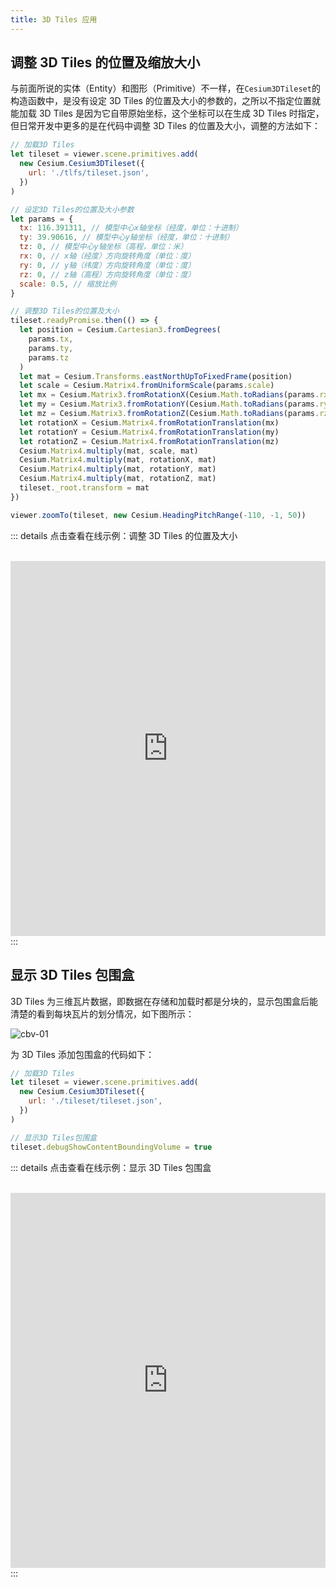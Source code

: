 ```yaml
---
title: 3D Tiles 应用
---
```


## 调整 3D Tiles 的位置及缩放大小

与前面所说的实体（Entity）和图形（Primitive）不一样，在`Cesium3DTileset`的构造函数中，是没有设定 3D Tiles 的位置及大小的参数的，之所以不指定位置就能加载 3D Tiles 是因为它自带原始坐标，这个坐标可以在生成 3D Tiles 时指定，但日常开发中更多的是在代码中调整 3D Tiles 的位置及大小，调整的方法如下：

```javascript
// 加载3D Tiles
let tileset = viewer.scene.primitives.add(
  new Cesium.Cesium3DTileset({
    url: './tlfs/tileset.json',
  })
)

// 设定3D Tiles的位置及大小参数
let params = {
  tx: 116.391311, // 模型中心x轴坐标（经度，单位：十进制）
  ty: 39.90616, // 模型中心y轴坐标（经度，单位：十进制）
  tz: 0, // 模型中心y轴坐标（高程，单位：米）
  rx: 0, // x轴（经度）方向旋转角度（单位：度）
  ry: 0, // y轴（纬度）方向旋转角度（单位：度）
  rz: 0, // z轴（高程）方向旋转角度（单位：度）
  scale: 0.5, // 缩放比例
}

// 调整3D Tiles的位置及大小
tileset.readyPromise.then(() => {
  let position = Cesium.Cartesian3.fromDegrees(
    params.tx,
    params.ty,
    params.tz
  )
  let mat = Cesium.Transforms.eastNorthUpToFixedFrame(position)
  let scale = Cesium.Matrix4.fromUniformScale(params.scale)
  let mx = Cesium.Matrix3.fromRotationX(Cesium.Math.toRadians(params.rx))
  let my = Cesium.Matrix3.fromRotationY(Cesium.Math.toRadians(params.ry))
  let mz = Cesium.Matrix3.fromRotationZ(Cesium.Math.toRadians(params.rz))
  let rotationX = Cesium.Matrix4.fromRotationTranslation(mx)
  let rotationY = Cesium.Matrix4.fromRotationTranslation(my)
  let rotationZ = Cesium.Matrix4.fromRotationTranslation(mz)
  Cesium.Matrix4.multiply(mat, scale, mat)
  Cesium.Matrix4.multiply(mat, rotationX, mat)
  Cesium.Matrix4.multiply(mat, rotationY, mat)
  Cesium.Matrix4.multiply(mat, rotationZ, mat)
  tileset._root.transform = mat
})

viewer.zoomTo(tileset, new Cesium.HeadingPitchRange(-110, -1, 50))
```

::: details 点击查看在线示例：调整 3D Tiles 的位置及大小

<br/>
 <iframe
 height=600 
 width=100% 
 src="https://syzdev.cn/cesium-docs-demo/3dtiles/update3DTilesPosition.html" 
 frameborder=0 >
 </iframe>
:::

## 显示 3D Tiles 包围盒

3D Tiles 为三维瓦片数据，即数据在存储和加载时都是分块的，显示包围盒后能清楚的看到每块瓦片的划分情况，如下图所示：

![cbv-01](/cesium-docs/assets/img/advance/cbv-01.png)

为 3D Tiles 添加包围盒的代码如下：

```javascript
// 加载3D Tiles
let tileset = viewer.scene.primitives.add(
  new Cesium.Cesium3DTileset({
    url: './tileset/tileset.json',
  })
)

// 显示3D Tiles包围盒
tileset.debugShowContentBoundingVolume = true
```

::: details 点击查看在线示例：显示 3D Tiles 包围盒

<br/>
 <iframe
 height=600 
 width=100% 
 src="https://syzdev.cn/cesium-docs-demo/3dtiles/3DTilesContentBoundingVolume.html" 
 frameborder=0 >
 </iframe>
:::
